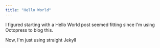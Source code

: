 ```yaml
---
title: "Hello World"
---
```


I figured starting with a Hello World post seemed fitting since I'm using
Octopress to blog this.

Now, I'm just using straight Jekyll
